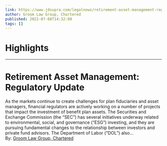 ```yaml
---
link: https://www.jdsupra.com/legalnews/retirement-asset-management-regulatory-3171655/
author: Groom Law Group, Chartered
published: 2022-07-08T14:32:00
tags: []
---
```

# Highlights


---
# Retirement Asset Management: Regulatory Update
As the markets continue to create challenges for plan fiduciaries and asset managers, financial regulators are actively working on a number of projects that impact the investment of benefit plan assets. The Securities and Exchange Commission (the “SEC”) has several initiatives underway related to environmental, social, and governance (“ESG”) investing, and they are pursuing fundamental changes to the relationship between investors and private fund advisors. The Department of Labor (“DOL”) also...  
By: [Groom Law Group, Chartered](https://www.jdsupra.com/profile/groom_law_group/)